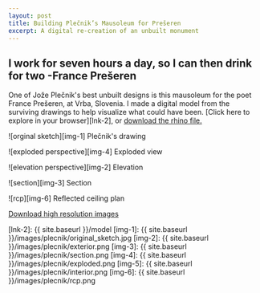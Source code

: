 ```yaml
---
layout: post
title: Building Plečnik’s Mausoleum for Prešeren
excerpt: A digital re-creation of an unbuilt monument
---
```


## I work for seven hours a day, so I can then drink for two -France Prešeren

One of Jože Plečnik's best unbuilt designs is this mausoleum for the poet France Prešeren, at Vrba, Slovenia. I made a digital model from the surviving drawings to help visualize what could have been. [Click here to explore in your browser][lnk-2], or [download the rhino file.][lnk-1]

![orginal sketch][img-1]
Plečnik's drawing

![exploded perspective][img-4]
Exploded view

![elevation perspective][img-2]
Elevation

![section][img-3]
Section

![rcp][img-6]
Reflected ceiling plan

[Download high resolution images][lnk-1]

[lnk-1]: https://drive.google.com/folderview?id=0B3fdHD1DBpRNUkNuV09teUdjZHc&usp=sharing
[lnk-2]: {{ site.baseurl }}/model
[img-1]: {{ site.baseurl }}/images/plecnik/original_sketch.jpg
[img-2]: {{ site.baseurl }}/images/plecnik/exterior.png
[img-3]: {{ site.baseurl }}/images/plecnik/section.png
[img-4]: {{ site.baseurl }}/images/plecnik/exploded.png
[img-5]: {{ site.baseurl }}/images/plecnik/interior.png
[img-6]: {{ site.baseurl }}/images/plecnik/rcp.png
